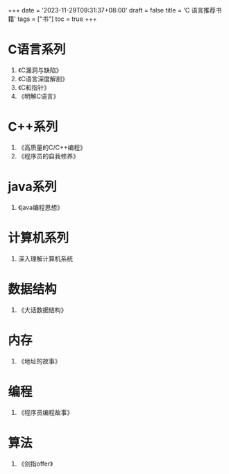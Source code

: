+++
date = '2023-11-29T09:31:37+08:00'
draft = false
title = 'C 语言推荐书籍'
tags = ["书"]
toc = true
+++

# C语言系列

1. 《C漏洞与缺陷》
2. 《C语言深度解剖》
3. 《C和指针》
4. 《明解C语言》



# C++系列

1. 《高质量的C/C++编程》
2. 《程序员的自我修养》

# java系列

1. 《java编程思想》

# 计算机系列

1. 深入理解计算机系统

# 数据结构

1. 《大话数据结构》

# 内存

1. 《地址的故事》

# 编程

1. 《程序员编程故事》

# 算法

1. 《剑指offer》

